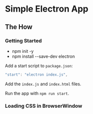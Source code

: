 # Simple Electron App

## The How

### Getting Started

* npm init -y
* npm install --save-dev electron

Add a start script to `package.json`:

```js
"start": "electron index.js",
```

Add the `index.js` and `index.html` files.

Run the app with `npm run start`.

### Loading CSS in BrowserWindow